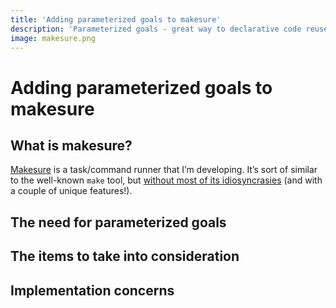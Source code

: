 ```yaml
---
title: 'Adding parameterized goals to makesure'
description: 'Parameterized goals - great way to declarative code reuse in makesure'
image: makesure.png
---
```


# Adding parameterized goals to makesure

## What is makesure?

[Makesure](https://github.com/xonixx/makesure) is a task/command runner that
I’m developing. It’s sort of similar to the well-known `make` tool, but
[without most of its idiosyncrasies](makesure-vs-make.md) (and with a couple of unique features!).

## The need for parameterized goals

## The items to take into consideration

## Implementation concerns